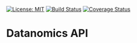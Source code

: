 [![License: MIT](https://img.shields.io/badge/License-MIT-yellow.svg)](https://opensource.org/licenses/MIT)
[![Build Status](https://travis-ci.com/benfluleck/datanomics-hotel-application.svg?branch=develop)](https://travis-ci.com/benfluleck/datanomics-hotel-application)
[![Coverage Status](https://coveralls.io/repos/github/benfluleck/hotel-booking-application-api/badge.svg)](https://coveralls.io/github/benfluleck/hotel-booking-application-api)


# Datanomics API
